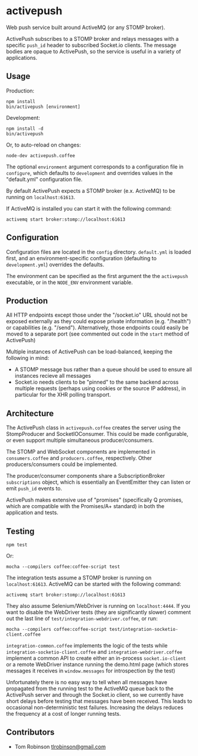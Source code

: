 # activepush

Web push service built around ActiveMQ (or any STOMP broker).

ActivePush subscribes to a STOMP broker and relays messages with a specific `push_id` header to subscribed Socket.io clients. The message bodies are opaque to ActivePush, so the service is useful in a variety of applications.

## Usage

Production:

    npm install
    bin/activepush [environment]

Development:

    npm install -d
    bin/activepush

Or, to auto-reload on changes:

    node-dev activepush.coffee

The optional `environment` argument corresponds to a configuration file in `configure`, which defaults to `development` and overrides values in the "default.yml" configuration file.

By default ActivePush expects a STOMP broker (e.x. ActiveMQ) to be running on `localhost:61613`.

If ActiveMQ is installed you can start it with the following command:

    activemq start broker:stomp://localhost:61613

## Configuration

Configuration files are located in the `config` directory. `default.yml` is loaded first, and an environment-specific configuration (defaulting to `development.yml`) overrides the defaults.

The environment can be specified as the first argument the the `activepush` executable, or in the `NODE_ENV` environment variable.

## Production

All HTTP endpoints except those under the "/socket.io" URL should not be exposed externally as they could expose private information (e.g. "/health") or capabilities (e.g. "/send"). Alternatively, those endpoints could easily be moved to a separate port (see commented out code in the `start` method of ActivePush)

Multiple instances of ActivePush can be load-balanced, keeping the following in mind:

* A STOMP message bus rather than a queue should be used to ensure all instances recieve all messages
* Socket.io needs clients to be "pinned" to the same backend across multiple requests (perhaps using cookies or the source IP address), in particular for the XHR polling transport.

## Architecture

The ActivePush class in `activepush.coffee` creates the server using the StompProducer and SocketIOConsumer. This could be made configurable, or even support multiple simultaneous producer/consumers.

The STOMP and WebSocket components are implemented in `consumers.coffee` and `producers.coffee`, respectively. Other producers/consumers could be implemented.

The producer/consumer components share a SubscriptionBroker `subscriptions` object, which is essentially an EventEmitter they can listen or emit `push_id` events to.

ActivePush makes extensive use of "promises" (specifically Q promises, which are compatible with the Promises/A+ standard) in both the application and tests.

## Testing

    npm test

Or:

    mocha --compilers coffee:coffee-script test

The integration tests assume a STOMP broker is running on `localhost:61613`. ActiveMQ can be started with the following command:

    activemq start broker:stomp://localhost:61613

They also assume Selenium/WebDriver is running on `localhost:4444`. If you want to disable the WebDriver tests (they are significantly slower) comment out the last line of `test/integration-webdriver.coffee`, or run:

    mocha --compilers coffee:coffee-script test/integration-socketio-client.coffee

`integration-common.coffee` implements the logic of the tests while `integration-socketio-client.coffee` and `integration-webdriver.coffee` implement a common API to create either an in-process `socket.io-client` or a remote WebDriver instance running the demo.html page (which stores messages it receives in `window.messages` for introspection by the test)

Unfortunately there is no easy way to tell when all messages have propagated from the running test to the ActiveMQ queue back to the ActivePush server and through the Socket.io client, so we currently have short delays before testing that messages have been received. This leads to occasional non-deterministic test failures. Increasing the delays reduces the frequency at a cost of longer running tests.
## Contributors

* Tom Robinson <tlrobinson@gmail.com>
